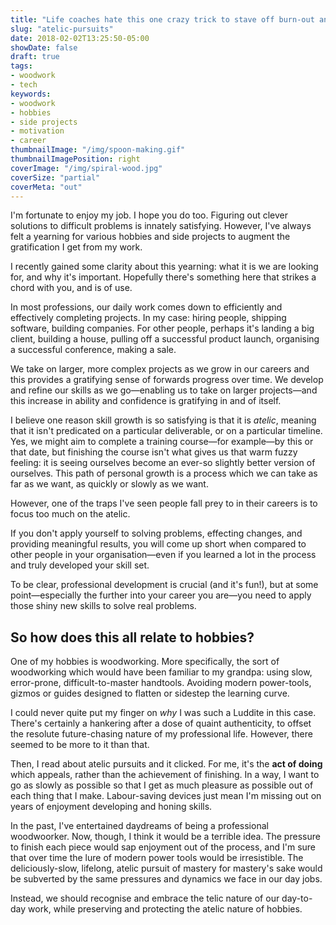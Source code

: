 ```yaml
---
title: "Life coaches hate this one crazy trick to stave off burn-out and increase motivation!"
slug: "atelic-pursuits"
date: 2018-02-02T13:25:50-05:00
showDate: false
draft: true
tags:
- woodwork
- tech
keywords:
- woodwork
- hobbies
- side projects
- motivation
- career
thumbnailImage: "/img/spoon-making.gif"
thumbnailImagePosition: right
coverImage: "/img/spiral-wood.jpg"
coverSize: "partial"
coverMeta: "out"
---
```


I'm fortunate to enjoy my job. I hope you do too. Figuring out clever solutions to difficult problems is innately satisfying. However, I've always felt a yearning for various hobbies and side projects to augment the gratification I get from my work.

I recently gained some clarity about this yearning: what it is we are looking for, and why it's important. Hopefully there's something here that strikes a chord with you, and is of use.

<!--more-->

In most professions, our daily work comes down to efficiently and effectively completing projects. In my case: hiring people, shipping software, building companies. For other people, perhaps it's landing a big client, building a house, pulling off a successful product launch, organising a successful conference, making a sale.

We take on larger, more complex projects as we grow in our careers and this provides a gratifying sense of forwards progress over time. We develop and refine our skills as we go—enabling us to take on larger projects—and this increase in ability and confidence is gratifying in and of itself.

I believe one reason skill growth is so satisfying is that it is _atelic_, meaning that it isn't predicated on a particular deliverable, or on a particular timeline. Yes, we might aim to complete a training course—for example—by this or that date, but finishing the course isn't what gives us that warm fuzzy feeling: it is seeing ourselves become an ever-so slightly better version of ourselves. This path of personal growth is a process which we can take as far as we want, as quickly or slowly as we want.

However, one of the traps I've seen people fall prey to in their careers is to focus too much on the atelic.

If you don't apply yourself to solving problems, effecting changes, and providing meaningful results, you will come up short when compared to other people in your organisation—even if you learned a lot in the process and truly developed your skill set.

To be clear, professional development is crucial (and it's fun!), but at some point—especially the further into your career you are—you need to apply those shiny new skills to solve real problems.

## So how does this all relate to hobbies?

One of my hobbies is woodworking. More specifically, the sort of woodworking which would have been familiar to my grandpa: using slow, error-prone, difficult-to-master handtools. Avoiding modern power-tools, gizmos or guides designed to flatten or sidestep the learning curve.

I could never quite put my finger on _why_ I was such a Luddite in this case. There's certainly a hankering after a dose of quaint authenticity, to offset the resolute future-chasing nature of my professional life. However, there seemed to be more to it than that.

Then, I read about atelic pursuits and it clicked. For me, it's the **act of doing** which appeals, rather than the achievement of finishing. In a way, I want to go as slowly as possible so that I get as much pleasure as possible out of each thing that I make. Labour-saving devices just mean I'm missing out on years of enjoyment developing and honing skills.

In the past, I've entertained daydreams of being a professional woodwoorker. Now, though, I think it would be a terrible idea. The pressure to finish each piece would sap enjoyment out of the process, and I'm sure that over time the lure of modern power tools would be irresistible. The deliciously-slow, lifelong, atelic pursuit of mastery for mastery's sake would be subverted by the same pressures and dynamics we face in our day jobs.

Instead, we should recognise and embrace the telic nature of our day-to-day work, while preserving and protecting the atelic nature of hobbies.
